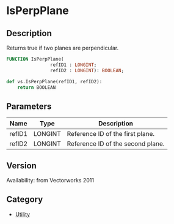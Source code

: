 # IsPerpPlane

## Description
Returns true if two planes are perpendicular.

```pascal
FUNCTION IsPerpPlane(
				refID1 : LONGINT;
				refID2 : LONGINT): BOOLEAN;
```

```python
def vs.IsPerpPlane(refID1, refID2):
    return BOOLEAN
```

## Parameters
|Name|Type|Description|
|---|---|---|
|refID1|LONGINT|Reference ID of the first plane.|
|refID2|LONGINT|Reference ID of the second plane.|

## Version
Availability: from Vectorworks 2011

## Category
* [Utility](../Categories/Utility.md)
